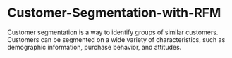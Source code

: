 # Customer-Segmentation-with-RFM
Customer segmentation is a way to identify groups of similar customers. Customers can be segmented on a wide variety of characteristics, such as demographic information, purchase behavior, and attitudes. 
